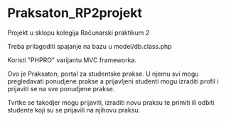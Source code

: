 # Praksaton_RP2projekt
Projekt u sklopu kolegija Računarski praktikum 2 

Treba prilagoditi spajanje na bazu u model/db.class.php

Koristi "PHPRO" varijantu MVC frameworka.

Ovo je Praksaton, portal za studentske prakse. U njemu svi mogu pregledavati ponudjene prakse a prijavljeni studenti mogu izraditi profil i prijaviti se na sve ponudjene prakse.

Tvrtke se takodjer mogu prijaviti, izraditi novu praksu te primiti ili odbiti studente koji su se prijavili na njihovu praksu.
